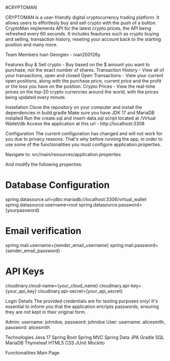 #CRYPTOMAN

CRYPTOMAN is a user-friendly digital cryptocurrency trading platform. It allows users to effortlesly buy and sell crypto with the
push of a button. CryptoMan implements API for the latest crypto prices, the API being refreshed every 60 seconds. It includes
feautures such as crypto buying and selling, transaction history, reseting your account back to the starting position and many more.

Team Members
Ivan Georgiev - ivan200126y

Features
Buy & Sell crypto - Buy based on the $ amount you want to purchase, not the exact number of shares. 
Transaction History - View all of your transactions, open and closed
Open Transactions - View your current open positions, along with the purchase price, current price and the profit or the 
loss you have on the position.
Crypto Prices - View the real-time prices on the top-20 crypto currencies around the world, with the prices being updated
every minute.

Installation
Clone the repository on your computer and install the dependencies in build.gradle
Make sure you have JDK 17 and MariaDB installed
Run the create.sql and insert-data.sql script located at /Virtual Wallet/db
Access the application at this url - http://localhost:3308

Configuration
The current configuration has changed and will not work for you due to privacy reasons.
That's why before running the app, in order to use some of the functionalities you must configure 
application.properties.

Navigate to:
src/main/resources/application.properties

And modify the following properties:
# Database Configuration
spring.datasource.url=jdbc:mariadb://localhost:3306/virtual_wallet
spring.datasource.username=root
spring.datasource.password={yourpassword}

# Email verification
spring.mail.username={sender_email_username}
spring.mail.password={sender_email_password}

# API Keys
cloudinary.cloud-name={your_cloud_name}
cloudinary.api-key={your_api_key}
cloudinary.api-secret={your_api_secret}

Login Details
The provided credentials are for testing purposes only!
It's essential to inform you that the application encripts passwords,
ensuring they are not kept in their original form.

Admin: username: johndoe, password: johndoe
User: username: alicesmith, password: alicesmith

Technologies
Java 17
Spring Boot
Spring MVC
Spring Data JPA
Gradle
SQL
MariaDB
Thymeleaf
HTML5
CSS
JUnit
Mockito


Functionalities
Main Page
